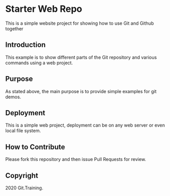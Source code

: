 # Starter Web Repo

This is a simple website project for 
showing how to use Git and Github together

## Introduction
This example is to show different parts of the Git 
repository and various commands using a web project.

## Purpose

As stated above, the main purpose is to provide 
simple examples for git demos.

## Deployment
This is a simple web project, deployment can be on any web server
or even local file system.

## How to Contribute
Please fork this repository and then issue Pull Requests for review.

## Copyright
2020 Git.Training.